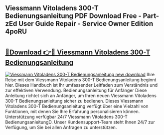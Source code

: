 ## Viessmann Vitoladens 300-T Bedienungsanleitung PDF Download Free - Part-zEd User Guide Repair - Service Owner Edition 4poRU

# <h2><a href="http://df5ord3.blite.top/?on=Viessmann+Vitoladens+300-T+Bedienungsanleitung">🔗Download 👉🔴 Viessmann Vitoladens 300-T Bedienungsanleitung</a></h2>

[![Viessmann Vitoladens 300-T Bedienungsanleitung new download](https://i.imgur.com/lujVjoI.png)](http://df5ord3.blite.top/?on=Viessmann+Vitoladens+300-T+Bedienungsanleitung)
Ihre Reise mit dem Viessmann Vitoladens 300-T Bedienungsanleitung beginnt hier. Dieses Handbuch ist Ihr umfassender Leitfaden zum Verständnis und zur effektiven Verwendung. Bedienungsanleitung für Anfänger Diese Anleitung richtet sich an Anfänger, um Ihren neuen Viessmann Vitoladens 300-T Bedienungsanleitung sicher zu bedienen. Dieses Viessmann Vitoladens 300-T Bedienungsanleitung verfügt über eine Vielzahl von Funktionen, mit denen Sie Ihre Erfahrung personalisieren können. Unterstützung verfügbar 24/7 Viessmann Vitoladens 300-T BedienungsanleitungD. Unser Kundensupport-Team steht Ihnen 24/7 zur Verfügung, um Sie bei allen Anfragen zu unterstützen.
